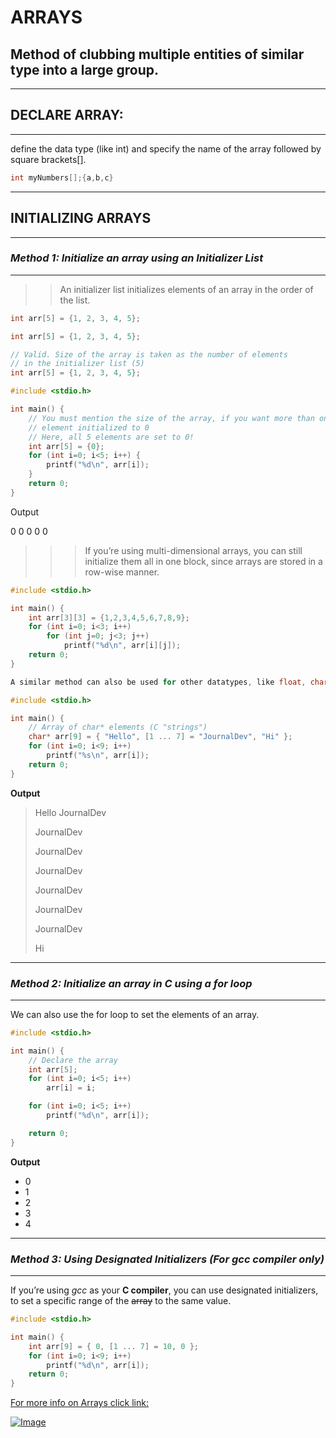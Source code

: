 # ARRAYS

Method of clubbing multiple entities of similar type into a large group.
-
---

## DECLARE ARRAY:
---

define the data type (like int) and specify the name of the array followed by square brackets[].

```c
int myNumbers[];{a,b,c}
```
---

## INITIALIZING ARRAYS 
---

### ***Method 1: Initialize an array using an Initializer List***
---

>>An initializer list initializes elements of an array in the order of the list.

```c
int arr[5] = {1, 2, 3, 4, 5};

int arr[5] = {1, 2, 3, 4, 5};
```

```c
// Valid. Size of the array is taken as the number of elements
// in the initializer list (5)
int arr[5] = {1, 2, 3, 4, 5};

#include <stdio.h>

int main() {
    // You must mention the size of the array, if you want more than one
    // element initialized to 0
    // Here, all 5 elements are set to 0!
    int arr[5] = {0};
    for (int i=0; i<5; i++) {
        printf("%d\n", arr[i]);
    }
    return 0;
}
```

Output

0
0
0
0
0

>>>If you’re using multi-dimensional arrays, you can still initialize them all in one block, since arrays are stored in a row-wise manner.

```c
#include <stdio.h>

int main() {
    int arr[3][3] = {1,2,3,4,5,6,7,8,9};
    for (int i=0; i<3; i++)
        for (int j=0; j<3; j++)
            printf("%d\n", arr[i][j]);
    return 0;
}

A similar method can also be used for other datatypes, like float, char, char*, etc.

#include <stdio.h>

int main() {
    // Array of char* elements (C "strings")
    char* arr[9] = { "Hello", [1 ... 7] = "JournalDev", "Hi" };
    for (int i=0; i<9; i++)
        printf("%s\n", arr[i]);
    return 0;
}
```
**Output**

>Hello
>JournalDev
>
>JournalDev
>
>JournalDev
>
>JournalDev
>
>JournalDev
>
>JournalDev
>
>JournalDev
>
>Hi

---

### ***Method 2: Initialize an array in C using a for loop***
---

We can also use the for loop to set the elements of an array.

```c
#include <stdio.h>

int main() {
    // Declare the array
    int arr[5];
    for (int i=0; i<5; i++)
        arr[i] = i;

    for (int i=0; i<5; i++)
        printf("%d\n", arr[i]);

    return 0;
}
```

__Output__

- 0
- 1
- 2
- 3
- 4

---

### ***Method 3: Using Designated Initializers (For gcc compiler only)***
---

If you’re using _gcc_ as your __C compiler__, you can use designated initializers, to set a specific range of the ~~array~~ to the same value.

```c
#include <stdio.h>

int main() {
    int arr[9] = { 0, [1 ... 7] = 10, 0 };
    for (int i=0; i<9; i++)
        printf("%d\n", arr[i]);
    return 0;
}
```

[For more info on Arrays click link:](https://www.tutorialspoint.com/cprogramming/c_arrays.htm "C Tutorials")

[![Image]()]()
